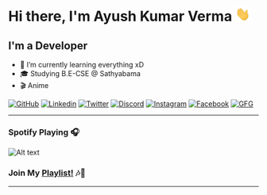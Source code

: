 # Hi there, I'm Ayush Kumar Verma <img width="30px" src="https://github.com/SatYu26/SatYu26/raw/master/Assets/Hi.gif" />

## I'm a Developer

- 🌱 I’m currently learning everything xD
- 🎓 Studying B.E-CSE @ Sathyabama
- 🎬 Anime

[![GitHub](https://img.shields.io/badge/Github-100000?style=for-the-badge&logo=github&logoColor=white)](https://github.com/ayushverma108)
[![Linkedin](https://img.shields.io/badge/Linkedin-0077B5?style=for-the-badge&logo=linkedin&logoColor=white)](https://www.linkedin.com/in/ayush-kumar-verma-9849511a0/)
[![Twitter](https://img.shields.io/badge/Twitter-1DA1F2?style=for-the-badge&logo=twitter&logoColor=white)](https://twitter.com/ayushv108)
[![Discord](https://img.shields.io/badge/Discord-7289DA?style=for-the-badge&logo=discord&logoColor=white)](https://discord.gg/QS4wnkSy)
[![Instagram](https://img.shields.io/badge/Instagram-FF4500?style=for-the-badge&logo=instagram&logoColor=white)](https://www.instagram.com/ayushdotexe/)
[![Facebook](https://img.shields.io/badge/Facebook-darkblue?style=for-the-badge&logo=facebook&logoColor=white)](https://www.facebook.com/ayush.verma.79827803)
[![GFG](https://img.shields.io/badge/GFG-darkgreen?style=for-the-badge&logo=Geeksforgeeks&logoColor=white)](https://auth.geeksforgeeks.org/user/ayushhverma/practice/)

---

### Spotify Playing 🎧

![Alt text](https://spotify-recently-played-readme.vercel.app/api?user=31d62hjx32onrti7jzv4u5edpglm)

### Join My [Playlist!](https://open.spotify.com/playlist/3LUEKIxNZVY1U4JQAzjYzG?si=6800ae8809c24c4b) 🎶🎵

---
<!---
ayushverma108/ayushverma108 is a ✨ special ✨ repository because its `README.md` (this file) appears on your GitHub profile.
You can click the Preview link to take a look at your changes.
--->
